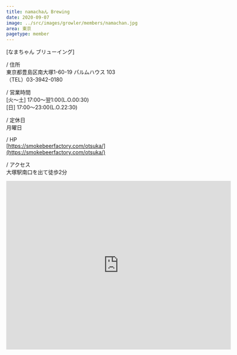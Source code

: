 ```yaml
---
title: namachaん Brewing
date: 2020-09-07
image: ../src/images/growler/members/namachan.jpg
area: 東京
pagetype: member
---
```


[なまちゃん ブリューイング]


/ 住所<br>
東京都豊島区南大塚1-60-19 パルムハウス 103<br>
（TEL）03-3942-0180

/ 営業時間<br>
[火〜土] 17:00～翌1:00(L.O.00:30)<br>
[日] 17:00～23:00(L.O.22:30)

/ 定休日<br>
月曜日

/ HP<br>
[https://smokebeerfactory.com/otsuka/](https://smokebeerfactory.com/otsuka/)

/ アクセス<br>
大塚駅南口を出て徒歩2分

<iframe src="https://www.google.com/maps/embed?pb=!1m14!1m8!1m3!1d25910.505062226857!2d139.730607!3d35.730814!3m2!1i1024!2i768!4f13.1!3m3!1m2!1s0x0%3A0x424565cffbd19571!2zU21va2UgQmVlciBGYWN0b3J5IOWkp-WhmuW6lw!5e0!3m2!1sja!2sjp!4v1599466388035!5m2!1sja!2sjp" width="600" height="450" frameborder="0" style="border:0;" allowfullscreen="" aria-hidden="false" tabindex="0"></iframe>
